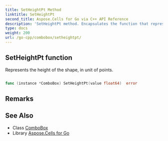 ```yaml
---
title: SetHeightPt Method 
linktitle: SetHeightPt
second_title: Aspose.Cells for Go via C++ API Reference
description: 'SetHeightPt method. Encapsulates the function that represents setheightpt in Go.'
type: docs
weight: 200
url: /go-cpp/combobox/setheightpt/
---
```


## SetHeightPt function

Represents the height of the shape, in unit of points.

```go

func (instance *ComboBox) SetHeightPt(value float64)  error

```

## Remarks


## See Also

* Class [ComboBox](../)
* Library [Aspose.Cells for Go](../../)
